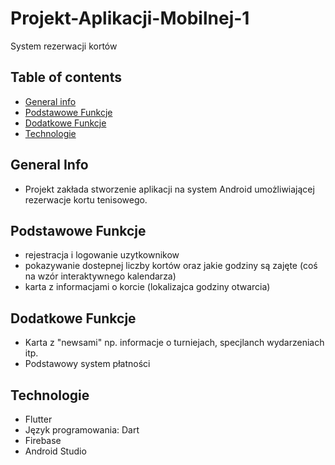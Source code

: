# Projekt-Aplikacji-Mobilnej-1
System rezerwacji kortów


## Table of contents
* [General info](#general-info)
* [Podstawowe Funkcje](#podstawowe-funkcje)
* [Dodatkowe Funkcje](#dodatkowe-funkcje)
* [Technologie](#technologie)


## General Info
* Projekt zakłada stworzenie aplikacji na system Android umożliwiającej rezerwacje kortu tenisowego.


## Podstawowe Funkcje
* rejestracja i logowanie uzytkownikow
* pokazywanie dostepnej liczby kortów oraz jakie godziny są zajęte (coś na wzór interaktywnego kalendarza)
* karta z informacjami o korcie (lokalizajca godziny otwarcia)

## Dodatkowe Funkcje
* Karta z "newsami" np. informacje o turniejach, specjlanch wydarzeniach itp.
* Podstawowy system płatności


## Technologie
* Flutter
* Język programowania: Dart
* Firebase
* Android Studio
	
